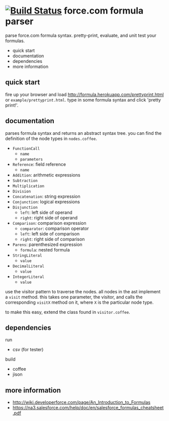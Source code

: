 [![Build Status](https://travis-ci.org/couchand/force-formula.png?branch=master)](https://travis-ci.org/couchand/force-formula)
force.com formula parser
========================

parse force.com formula syntax. pretty-print, evaluate,
and unit test your formulas.

 * quick start
 * documentation
 * dependencies
 * more information

quick start
-----------

fire up your browser and load <http://formula.herokuapp.com/prettyprint.html>
or `example/prettyprint.html`.
type in some formula syntax and click 'pretty print!'.

documentation
-------------

parses formula syntax and returns an abstract syntax tree.
you can find the definition of the node types in
`nodes.coffee`.

 * `FunctionCall`
   * `name`
   * `parameters`
 * `Reference`: field reference
   * `name`
 * `Addition`: arithmetic expressions
 * `Subtraction`
 * `Multiplication`
 * `Division`
 * `Concatenation`: string expression
 * `Conjunction`: logical expressions
 * `Disjunction`
   * `left`: left side of operand
   * `right`: right side of operand
 * `Comparison`: comparison expression
   * `comparator`: comparison operator
   * `left`: left side of comparison
   * `right`: right side of comparison
 * `Parens`: parenthesized expression
   * `formula`: nested formula
 * `StringLiteral`
   * `value`
 * `DecimalLiteral`
   * `value`
 * `IntegerLiteral`
   * `value`

use the visitor pattern to traverse the nodes. all nodes in
the ast implement a `visit` method. this takes one
parameter, the visitor, and calls the corresponding `visitX`
method on it, where `X` is the particular node type.

to make this easy, extend the class found in `visitor.coffee`.

dependencies
------------

run
 * csv (for tester)

build
 * coffee
 * jison

more information
----------------

 * <http://wiki.developerforce.com/page/An_Introduction_to_Formulas>
 * <https://na3.salesforce.com/help/doc/en/salesforce_formulas_cheatsheet.pdf>
